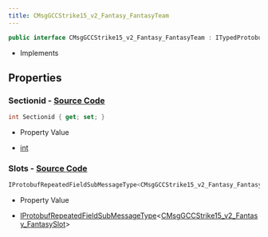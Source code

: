 ```yaml
---
title: CMsgGCCStrike15_v2_Fantasy_FantasyTeam
---
```


```csharp
public interface CMsgGCCStrike15_v2_Fantasy_FantasyTeam : ITypedProtobuf<CMsgGCCStrike15_v2_Fantasy_FantasyTeam>, INativeHandle
```

- Implements

## Properties

### **Sectionid** - [Source Code](https://github.com/swiftly-solution/swiftlys2/blob/main/managed/src/SwiftlyS2.Generated/Protobufs/Interfaces/CMsgGCCStrike15_v2_Fantasy_FantasyTeam.cs#L13)

```csharp
int Sectionid { get; set; }
```

- Property Value

- [int](https://learn.microsoft.com/dotnet/api/system.int32)

### **Slots** - [Source Code](https://github.com/swiftly-solution/swiftlys2/blob/main/managed/src/SwiftlyS2.Generated/Protobufs/Interfaces/CMsgGCCStrike15_v2_Fantasy_FantasyTeam.cs#L16)

```csharp
IProtobufRepeatedFieldSubMessageType<CMsgGCCStrike15_v2_Fantasy_FantasySlot> Slots { get; }
```

- Property Value

- [IProtobufRepeatedFieldSubMessageType](/docs/api/shared/netmessages/iprotobufrepeatedfieldsubmessagetype-1)<[CMsgGCCStrike15_v2_Fantasy_FantasySlot](/docs/api/shared/protobufdefinitions/cmsggccstrike15_v2_fantasy_fantasyslot)>

